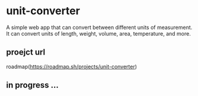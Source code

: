 # unit-converter

A simple web app that can convert between different units of measurement. It can convert units of length, weight, volume, area, temperature, and more.

## proejct url

roadmap(https://roadmap.sh/projects/unit-converter)

## in progress ...
